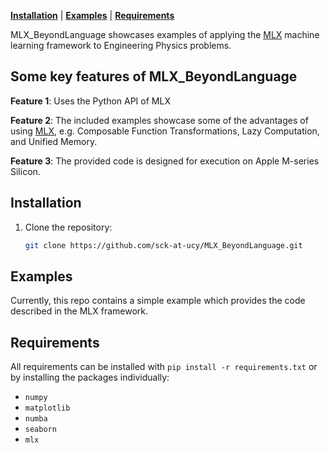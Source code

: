 [**Installation**](#installation) | [**Examples**](#examples) | [**Requirements**](#requirements)

MLX_BeyondLanguage showcases examples of applying the [MLX](https://github.com/ml-explore/mlx) machine learning framework to Engineering Physics problems.

## Some key features of MLX_BeyondLanguage
**Feature 1**: Uses the Python API of MLX

**Feature 2**: The included examples showcase some of the advantages of using [MLX](https://github.com/ml-explore/mlx), e.g. Composable Function Transformations, Lazy Computation, and Unified Memory.

**Feature 3**: The provided code is designed for execution on Apple M-series Silicon.

## Installation
1. Clone the repository:
   ```bash
   git clone https://github.com/sck-at-ucy/MLX_BeyondLanguage.git
   ```

## Examples
Currently, this repo contains a simple example which provides the code described in the MLX framework.

## Requirements

All requirements can be installed with `pip install -r requirements.txt` or by installing the packages individually:

- `numpy`
- `matplotlib`
- `numba`
- `seaborn`
- `mlx`
